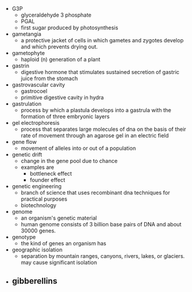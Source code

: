 - G3P
	- glyceraldehyde 3 phosphate
	- PGAL
	- first sugar produced by photosynthesis
- gametangia
	- a protective jacket of cells in which gametes and zygotes develop and which prevents drying out.
- gametophyte
	- haploid (n) generation of a plant
- gastrin
	- digestive hormone that stimulates sustained secretion of gastric juice from the stomach
- gastrovascular cavity
	- gastrocoel
	- primitive digestive cavity in hydra
- gastrulation
	- process by which a plastula develops into a gastrula with the formation of three embryonic layers
- gel electrophoresis
	- process that separates large molecules of dna on the basis of their rate of movement through an agarose gel in an electric field
- gene flow
	- movement of alleles into or out of a population
- genetic drift
	- change in the gene pool due to chance
	- examples are
		- bottleneck effect
		- founder effect
- genetic engineering
	- branch of science that uses recombinant dna techniques for practical purposes
	- biotechnology
- genome
	- an organism's genetic material
	- human genome consists of 3 billion base pairs of DNA and about 30000 genes.
- genotype
	- the kind of genes an organism has
- geographic isolation
	- separation by mountain ranges, canyons, rivers, lakes, or glaciers. may cause significant isolation
- gibberellins
	-